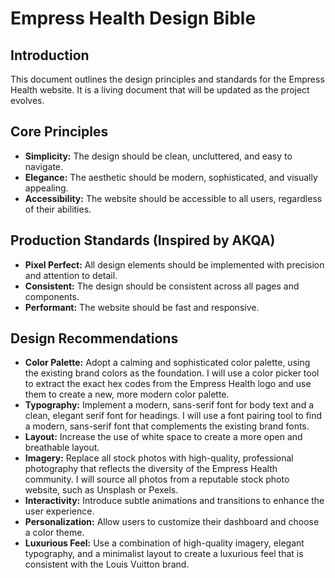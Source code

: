 # Empress Health Design Bible

## Introduction

This document outlines the design principles and standards for the Empress Health website. It is a living document that will be updated as the project evolves.

## Core Principles

*   **Simplicity:** The design should be clean, uncluttered, and easy to navigate.
*   **Elegance:** The aesthetic should be modern, sophisticated, and visually appealing.
*   **Accessibility:** The website should be accessible to all users, regardless of their abilities.

## Production Standards (Inspired by AKQA)

*   **Pixel Perfect:** All design elements should be implemented with precision and attention to detail.
*   **Consistent:** The design should be consistent across all pages and components.
*   **Performant:** The website should be fast and responsive.

## Design Recommendations

*   **Color Palette:** Adopt a calming and sophisticated color palette, using the existing brand colors as the foundation. I will use a color picker tool to extract the exact hex codes from the Empress Health logo and use them to create a new, more modern color palette.
*   **Typography:** Implement a modern, sans-serif font for body text and a clean, elegant serif font for headings. I will use a font pairing tool to find a modern, sans-serif font that complements the existing brand fonts.
*   **Layout:** Increase the use of white space to create a more open and breathable layout.
*   **Imagery:** Replace all stock photos with high-quality, professional photography that reflects the diversity of the Empress Health community. I will source all photos from a reputable stock photo website, such as Unsplash or Pexels.
*   **Interactivity:** Introduce subtle animations and transitions to enhance the user experience.
*   **Personalization:** Allow users to customize their dashboard and choose a color theme.
*   **Luxurious Feel:** Use a combination of high-quality imagery, elegant typography, and a minimalist layout to create a luxurious feel that is consistent with the Louis Vuitton brand.